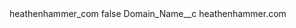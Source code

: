 <?xml version="1.0" encoding="UTF-8"?>
<CustomMetadata xmlns="http://soap.sforce.com/2006/04/metadata" xmlns:xsi="http://www.w3.org/2001/XMLSchema-instance" xmlns:xsd="http://www.w3.org/2001/XMLSchema">
    <label>heathenhammer_com</label>
    <protected>false</protected>
    <values>
        <field>Domain_Name__c</field>
        <value xsi:type="xsd:string">heathenhammer.com</value>
    </values>
</CustomMetadata>
